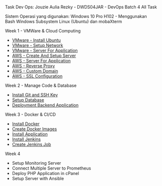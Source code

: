 Task Dev Ops: Jouzie Aulia Rezky - DWDS04JAR - DevOps Batch 4 All Task

Sistem Operasi yang digunakan: Windows 10 Pro H102 - Menggunakan Bash Windows Subsystem Linux (Ubuntu) dan mobaXterm

Week 1 - VMWare & Cloud Computing
- [VMware - Install Ubuntu](https://github.com/aureezzhenx/TaskDevOps/blob/main/Week%201/README.md#--vmware---install-ubuntu)
- [VMware - Setup Network](https://github.com/aureezzhenx/TaskDevOps/blob/main/Week%201/README.md#vmware---setup-network)
- [VMware - Server For Application](https://github.com/aureezzhenx/TaskDevOps/blob/main/Week%201/README.md#vmware---install-application)
- [AWS - Create And Setup Server](https://github.com/aureezzhenx/TaskDevOps/blob/main/Week%201/README.md#aws---create-and-setup-server)
- [AWS - Server For Application](https://github.com/aureezzhenx/TaskDevOps/blob/main/Week%201/README.md#aws---server-for-application)
- [AWS - Reverse Proxy](https://github.com/aureezzhenx/TaskDevOps/blob/main/Week%201/README.md#aws---reverse-proxy)
- [AWS - Custom Domain](https://github.com/aureezzhenx/TaskDevOps/blob/main/Week%201/README.md#aws---custom-domain)
- [AWS - SSL Configuration](https://github.com/aureezzhenx/TaskDevOps/blob/main/Week%201/README.md#aws---ssl-configuration)

Week 2 - Manage Code & Database
- [Install Git and SSH Key](https://github.com/aureezzhenx/TaskDevOps/blob/main/Week%202/README.md#install-git-and-ssh-key)
- [Setup Database](https://github.com/aureezzhenx/TaskDevOps/tree/main/Week%202#setup-database)
- [Deployment Backend Application](https://github.com/aureezzhenx/TaskDevOps/blob/main/Week%202/README.md#deployment-backend-application)

Week 3 - Docker & CI/CD
- [Install Docker](https://github.com/aureezzhenx/TaskDevOps/blob/main/Week%203/README.md#install-docker)
- [Create Docker Images](https://github.com/aureezzhenx/TaskDevOps/blob/main/Week%203/README.md#create-docker-image)
- [Install Application](https://github.com/aureezzhenx/TaskDevOps/blob/main/Week%203/README.md#install-application)
- [Install Jenkins](https://github.com/aureezzhenx/TaskDevOps/blob/main/Week%203/README.md#install-jenkins)
- [Create Jenkins Job](https://github.com/aureezzhenx/TaskDevOps/blob/main/Week%203/README.md#create-jenkins-job)

Week 4
- Setup Monitoring Server
- Connect Multiple Server to Prometheus
- Deploy PHP Application in cPanel
- Setup Server with Ansible

